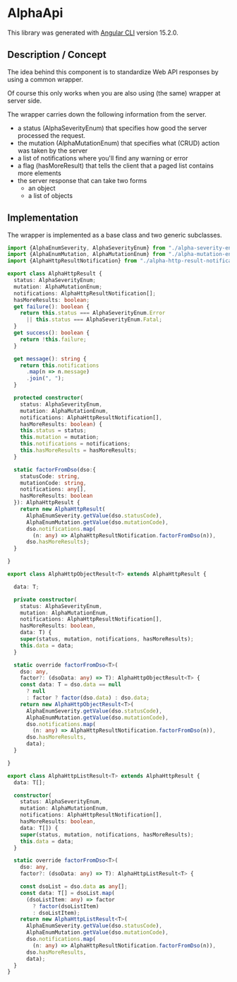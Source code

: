 # AlphaApi

This library was generated with [Angular CLI](https://github.com/angular/angular-cli) version 15.2.0.

## Description / Concept

The idea behind this component is to standardize Web API responses by using a common wrapper.

Of course this only works when you are also using (the same) wrapper at server side.

The wrapper carries down the following information from the server.

* a status (AlphaSeverityEnum) that specifies how good the server processed the request.
* the mutation (AlphaMutationEnum) that specifies what (CRUD) action was taken by the server
* a list of notifications where you'll find any warning or error
* a flag (hasMoreResult) that tells the client that a paged list contains more elements
* the server response that can take two forms
  * an object
  * a list of objects

## Implementation

The wrapper is implemented as a base class and two generic subclasses.

```typescript
import {AlphaEnumSeverity, AlphaSeverityEnum} from "./alpha-severity-enum";
import {AlphaEnumMutation, AlphaMutationEnum} from "./alpha-mutation-enum";
import {AlphaHttpResultNotification} from "./alpha-http-result-notification";

export class AlphaHttpResult {
  status: AlphaSeverityEnum;
  mutation: AlphaMutationEnum;
  notifications: AlphaHttpResultNotification[];
  hasMoreResults: boolean;
  get failure(): boolean {
    return this.status === AlphaSeverityEnum.Error
      || this.status === AlphaSeverityEnum.Fatal;
  }
  get success(): boolean {
    return !this.failure;
  }

  get message(): string {
    return this.notifications
      .map(n => n.message)
      .join(", ");
  }

  protected constructor(
    status: AlphaSeverityEnum,
    mutation: AlphaMutationEnum,
    notifications: AlphaHttpResultNotification[],
    hasMoreResults: boolean) {
    this.status = status;
    this.mutation = mutation;
    this.notifications = notifications;
    this.hasMoreResults = hasMoreResults;
  }

  static factorFromDso(dso:{
    statusCode: string,
    mutationCode: string,
    notifications: any[],
    hasMoreResults: boolean
  }): AlphaHttpResult {
    return new AlphaHttpResult(
      AlphaEnumSeverity.getValue(dso.statusCode),
      AlphaEnumMutation.getValue(dso.mutationCode),
      dso.notifications.map(
        (n: any) => AlphaHttpResultNotification.factorFromDso(n)),
      dso.hasMoreResults);
  }

}

export class AlphaHttpObjectResult<T> extends AlphaHttpResult {

  data: T;

  private constructor(
    status: AlphaSeverityEnum,
    mutation: AlphaMutationEnum,
    notifications: AlphaHttpResultNotification[],
    hasMoreResults: boolean,
    data: T) {
    super(status, mutation, notifications, hasMoreResults);
    this.data = data;
  }

  static override factorFromDso<T>(
    dso: any,
    factor?: (dsoData: any) => T): AlphaHttpObjectResult<T> {
    const data: T = dso.data == null
      ? null
      : factor ? factor(dso.data) : dso.data;
    return new AlphaHttpObjectResult<T>(
      AlphaEnumSeverity.getValue(dso.statusCode),
      AlphaEnumMutation.getValue(dso.mutationCode),
      dso.notifications.map(
        (n: any) => AlphaHttpResultNotification.factorFromDso(n)),
      dso.hasMoreResults,
      data);
  }

}

export class AlphaHttpListResult<T> extends AlphaHttpResult {
  data: T[];

  constructor(
    status: AlphaSeverityEnum,
    mutation: AlphaMutationEnum,
    notifications: AlphaHttpResultNotification[],
    hasMoreResults: boolean,
    data: T[]) {
    super(status, mutation, notifications, hasMoreResults);
    this.data = data;
  }

  static override factorFromDso<T>(
    dso: any,
    factor?: (dsoData: any) => T): AlphaHttpListResult<T> {

    const dsoList = dso.data as any[];
    const data: T[] = dsoList.map(
      (dsoListItem: any) => factor
        ? factor(dsoListItem)
        : dsoListItem);
    return new AlphaHttpListResult<T>(
      AlphaEnumSeverity.getValue(dso.statusCode),
      AlphaEnumMutation.getValue(dso.mutationCode),
      dso.notifications.map(
        (n: any) => AlphaHttpResultNotification.factorFromDso(n)),
      dso.hasMoreResults,
      data);
  }
}

```


